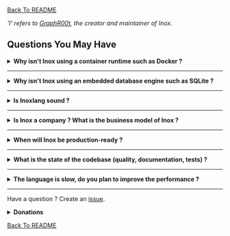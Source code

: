 [Back To README](./README.md)

_'I' refers to [GraphR00t](https://github.com/GraphR00t), the creator and maintainer of Inox._

## Questions You May Have

<details>

**<summary>Why isn't Inox using a container runtime such as Docker ?</summary>**


Because the long term goal of Inox is to be a **simple**, single-binary and **super stable** platform for applications written in Inoxlang  and using librairies compiled to WASM.\
Each application or service will ultimately run in a separate process:
- filesystem isolation is achieved by using virtual filesystems (meta filesystem)
- process-level access control will be achieved using [Landlock](https://landlock.io/)
- fine-grained module-level access control is already achieved by Inox's permission system
- process-level resource allocation and limitation will be implemented using cgroups
- module-level resource allocation and limitation is performed by Inox's limit system

</details>

_________


<details>

**<summary>Why isn't Inox using an embedded database engine such as SQLite ?</summary>**

SQLite is a fast embedded database engine with JSON support and virtually no configuration required.

However, implementing a custom database engine gives more control over caching, memory allocation and transactions.
My goal is to have a DB engine that is aware of the code accessing it (HTTP request handlers) in order to smartly pre-fetch and cache data. It could even support **partial deserialization**: for example if an object is stored as `{"name":"foo","value":1,"other-data":{...}}` in the database and a piece of code only requires the `name` property, only this property could be retrieved by iterating over the marshalled JSON.

The database currently uses a single-file key-value store ([a BuntDB fork](https://github.com/tidwall/buntdb)) and the serialization of most container types is not yet implemented. All data is loaded in memory but I will change that. BuntDB appends changes to the database file when they are commited. I plan to implement a simple continuous backup system on S3 by writing small files containing the changes and periodically concatenate them without any download.

**Related**:
- https://github.com/whitfin/s3-concat
- https://stackoverflow.com/a/64785907

**What about encryption ?**

Inox's database engine will support encryption in the future.

**What about use cases requiring high performance ? JSON is not fast, a binary format is a better fit.**

See [customization](CUSTOMIZATION.md).

</details>

_________

<details>

**<summary>Is Inoxlang sound ?</summary>**

No, Inoxlang is unsound. **BUT**:

- The **any** type does not disable checks like in Typescript. It is more similar to **unknow**.
- The type system is not overly complex and I don't plan to add classes or true generics*.
- Type assertions using the `assert` keyword are checked at runtime.

_\*Types like Set are kind of generic but it cannot be said that generics are implemented._

</details>

_________

<details>

**<summary>Is Inox a company ? What is the business model of Inox ?</summary>**

Inox is not a company. Please consider donating through [GitHub](https://github.com/sponsors/GraphR00t) (preferred) or [Patreon](https://patreon.com/GraphR00t) to support my work.

I have a ton of work to do on the platform and the ecosystem to make Inox truly usable. In the future I may develop [sponsorware](https://github.com/sponsorware/docs), and services that are **peripheral** to the project. 

**Note that Inox will ALWAYS be licensed under the MIT license (or similar).** If you have a question feel free to create an issue or contact me on the [Inox Discord Server](https://discord.gg/53YGx8GzgE).

</details>

_________

<details>

**<summary>When will Inox be production-ready ?</summary>**

If I receive enough donations to continue working full time I aim to release a production-ready version of Inox at the **end of 2024** or the beginning of 2025. A few complex features will still be experimental though.

_production-ready != battle-tested_

</details>

_________

<details>

**<summary>What is the state of the codebase (quality, documentation, tests) ?</summary>**

As of now, certain parts of the codebase are not optimally written, lack sufficient comments and documentation, and do not have robust test coverage. The first version (0.1) being now released, I will dedicate 20-30% of my working time to improving the overall quality, documentation, and test coverage of the codebase.

</details>

_________

<details>

**<summary>The language is slow, do you plan to improve the performance ?</summary>**

Yes, I plan to improve execution speed and memory usage. Note that some sharable data structures such as **objects** and **sets**
are lock-protected. [Structs](./docs/language-reference.md#structs) should be used to represent state when performing resource-intensive computations. Objects should be mostly used to persist data.

</details>

_________

Have a question ? Create an [issue](https://github.com/inoxlang/inox/issues/new?assignees=&labels=question&projects=&template=question.md&title=).

<details>

**<summary>Donations</summary>**

I am working full-time on Inox, please consider donating through [GitHub](https://github.com/sponsors/GraphR00t) (preferred) or [Patreon](https://patreon.com/GraphR00t). Thanks !

</details>


[Back To README](./README.md)